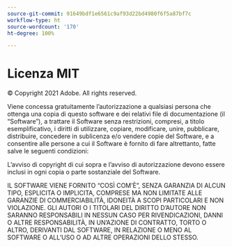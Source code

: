 ```yaml
---
source-git-commit: 91649bdf1e6561c9af93d22bd4980f6f5a87bf7c
workflow-type: ht
source-wordcount: '170'
ht-degree: 100%

---
```

# Licenza MIT

© Copyright 2021 Adobe. All rights reserved.

Viene concessa gratuitamente l’autorizzazione a qualsiasi persona che ottenga una copia di questo software e dei relativi file di documentazione (il “Software”), a trattare il Software senza restrizioni, compresi, a titolo esemplificativo, i diritti di utilizzare, copiare, modificare, unire, pubblicare, distribuire, concedere in sublicenza e/o vendere copie del Software, e a consentire alle persone a cui il Software è fornito di fare altrettanto, fatte salve le seguenti condizioni:

L’avviso di copyright di cui sopra e l’avviso di autorizzazione devono essere inclusi in ogni copia o parte sostanziale del Software.

IL SOFTWARE VIENE FORNITO “COSÌ COM’È”, SENZA GARANZIA DI ALCUN TIPO, ESPLICITA O IMPLICITA, COMPRESE MA NON LIMITATE ALLE GARANZIE DI COMMERCIABILITÀ, IDONEITÀ A SCOPI PARTICOLARI E NON VIOLAZIONE. GLI AUTORI O I TITOLARI DEL DIRITTO D’AUTORE NON SARANNO RESPONSABILI IN NESSUN CASO PER RIVENDICAZIONI, DANNI O ALTRE RESPONSABILITÀ, IN UN’AZIONE DI CONTRATTO, TORTO O ALTRO, DERIVANTI DAL SOFTWARE, IN RELAZIONE O MENO AL SOFTWARE O ALL’USO O AD ALTRE OPERAZIONI DELLO STESSO.
